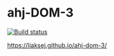 # ahj-DOM-3

[![Build status](https://ci.appveyor.com/api/projects/status/s7rxauetue4ptws8?svg=true)](https://ci.appveyor.com/project/Liaksej/ahj-dom-2)

https://liaksej.github.io/ahj-dom-3/


